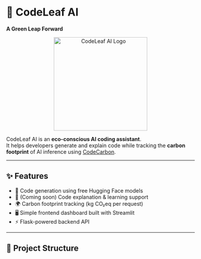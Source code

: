 # 🌱 CodeLeaf AI
**A Green Leap Forward**

<p align="center">
  <img src="assets/logo/your_logo.png" alt="CodeLeaf AI Logo" width="250"/>
</p>

CodeLeaf AI is an **eco-conscious AI coding assistant**.  
It helps developers generate and explain code while tracking the **carbon footprint** of AI inference using [CodeCarbon](https://mlco2.github.io/codecarbon/).

---

## ✨ Features
- 🤖 Code generation using free Hugging Face models
- 📖 (Coming soon) Code explanation & learning support
- 🌍 Carbon footprint tracking (kg CO₂eq per request)
- 🖥️ Simple frontend dashboard built with Streamlit
- ⚡ Flask-powered backend API

---

## 📂 Project Structure
